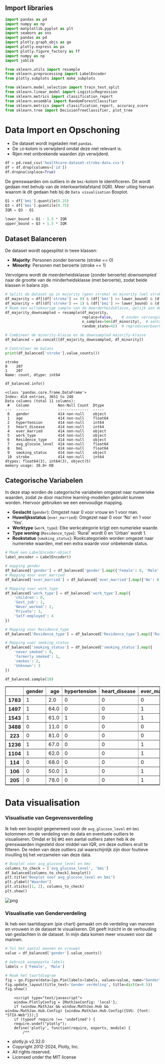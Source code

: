 ## Import libraries


```python
import pandas as pd
import numpy as np
import matplotlib.pyplot as plt
import seaborn as sns
import pandas as pd
import plotly.graph_objs as go
import plotly.express as px
import plotly.figure_factory as ff
import numpy as np
import joblib

from sklearn.utils import resample
from sklearn.preprocessing import LabelEncoder
from plotly.subplots import make_subplots

from sklearn.model_selection import train_test_split
from sklearn.linear_model import LogisticRegression
from sklearn.metrics import classification_report
from sklearn.ensemble import RandomForestClassifier
from sklearn.metrics import classification_report, accuracy_score
from sklearn.tree import DecisionTreeClassifier, plot_tree
```

# Data Import en Opschoning

- De dataset wordt ingeladen met `pandas`.
- De `id`-kolom is verwijderd omdat deze niet relevant is.
- Rijen met ontbrekende waarden zijn verwijderd.


```python
df = pd.read_csv('healthcare-dataset-stroke-data.csv')
df = df.drop(columns=['id'])
df.dropna(inplace=True)
```

De grenswaarden om outliers in de `bmi`-kolom te identificeren. Dit wordt gedaan met behulp van de interkwartielafstand (IQR). Meer uitleg hiervan waarom ik dit gedaan heb bij de `Data visualisation` Boxplot. 


```python
Q1 = df['bmi'].quantile(0.25)
Q3 = df['bmi'].quantile(0.75)
IQR = Q3 - Q1

lower_bound = Q1 - 1.5 * IQR
upper_bound = Q3 + 1.5 * IQR
```

## Dataset Balanceren

De dataset wordt opgesplitst in twee klassen: 
- **Majority**: Personen zonder beroerte (stroke == 0)
- **Minority**: Personen met beroerte (stroke == 1)

Vervolgens wordt de meerderheidsklasse (zonder beroerte) *downsampled* naar de grootte van de minderheidsklasse (met beroerte), zodat beide klassen in balans zijn.


```python
# Splits de dataset op in majority (geen stroke) en minority (wel stroke)
df_majority = df[(df['stroke'] == 0) & (df['bmi'] >= lower_bound) & (df['bmi'] <= upper_bound)]
df_minority = df[(df['stroke'] == 1) & (df['bmi'] >= lower_bound) & (df['bmi'] <= upper_bound)]
# Neem een willekeurige sample van de meerderheidsklasse, gelijk aan de grootte van de minderheidsklasse
df_majority_downsampled = resample(df_majority, 
                                   replace=False,    # zonder vervanging
                                   n_samples=len(df_minority),  # aantal samples gelijk aan minority
                                   random_state=42)  # reproduceerbaarheid

# Combineer de minority-klasse en de downsampled majority-klasse
df_balanced = pd.concat([df_majority_downsampled, df_minority])

# Controleer de balans
print(df_balanced['stroke'].value_counts())
```

    stroke
    0    207
    1    207
    Name: count, dtype: int64
    


```python
df_balanced.info()
```

    <class 'pandas.core.frame.DataFrame'>
    Index: 414 entries, 3651 to 248
    Data columns (total 11 columns):
     #   Column             Non-Null Count  Dtype  
    ---  ------             --------------  -----  
     0   gender             414 non-null    object 
     1   age                414 non-null    float64
     2   hypertension       414 non-null    int64  
     3   heart_disease      414 non-null    int64  
     4   ever_married       414 non-null    object 
     5   work_type          414 non-null    object 
     6   Residence_type     414 non-null    object 
     7   avg_glucose_level  414 non-null    float64
     8   bmi                414 non-null    float64
     9   smoking_status     414 non-null    object 
     10  stroke             414 non-null    int64  
    dtypes: float64(3), int64(3), object(5)
    memory usage: 38.8+ KB
    

## Categorische Variabelen

In deze stap worden de categorische variabelen omgezet naar numerieke waarden, zodat ze door machine learning-modellen gebruikt kunnen worden. Hiervoor gebruiken we een eenvoudige mapping.

- **Geslacht** (`gender`): Omgezet naar 0 voor vrouw en 1 voor man.
- **Huwelijksstatus** (`ever_married`): Omgezet naar 0 voor 'No' en 1 voor 'Yes'.
- **Werktype** (`work_type`): Elke werkcategorie krijgt een numerieke waarde.
- **Type woning** (`Residence_type`): 'Rural' wordt 0 en 'Urban' wordt 1.
- **Rookstatus** (`smoking_status`): Rookcategorieën worden omgezet naar numerieke waarden, met een extra waarde voor onbekende status.


```python
# Maak een LabelEncoder-object
label_encoder = LabelEncoder()

# mapping gender
df_balanced['gender'] = df_balanced['gender'].map({'Female': 0, 'Male': 1})
# Mapping voor ever_married
df_balanced['ever_married'] = df_balanced['ever_married'].map({'No': 0, 'Yes': 1})

# Mapping voor work_type
df_balanced['work_type'] = df_balanced['work_type'].map({
    'children': 0,
    'Govt_job': 1,
    'Never_worked': 2,
    'Private': 3,
    'Self-employed': 4
})

# Mapping voor Residence_type
df_balanced['Residence_type'] = df_balanced['Residence_type'].map({'Rural': 0, 'Urban': 1})

# Mapping voor smoking_status
df_balanced['smoking_status'] = df_balanced['smoking_status'].map({
    'never smoked': 0,
    'formerly smoked': 1,
    'smokes': 2,
    'Unknown': 3
})
```


```python
df_balanced.sample(10)
```




<div>
<style scoped>
    .dataframe tbody tr th:only-of-type {
        vertical-align: middle;
    }

    .dataframe tbody tr th {
        vertical-align: top;
    }

    .dataframe thead th {
        text-align: right;
    }
</style>
<table border="1" class="dataframe">
  <thead>
    <tr style="text-align: right;">
      <th></th>
      <th>gender</th>
      <th>age</th>
      <th>hypertension</th>
      <th>heart_disease</th>
      <th>ever_married</th>
      <th>work_type</th>
      <th>Residence_type</th>
      <th>avg_glucose_level</th>
      <th>bmi</th>
      <th>smoking_status</th>
      <th>stroke</th>
    </tr>
  </thead>
  <tbody>
    <tr>
      <th>1783</th>
      <td>1</td>
      <td>2.0</td>
      <td>0</td>
      <td>0</td>
      <td>0</td>
      <td>0</td>
      <td>0</td>
      <td>65.67</td>
      <td>16.6</td>
      <td>3</td>
      <td>0</td>
    </tr>
    <tr>
      <th>1497</th>
      <td>1</td>
      <td>64.0</td>
      <td>0</td>
      <td>0</td>
      <td>1</td>
      <td>4</td>
      <td>0</td>
      <td>210.00</td>
      <td>30.7</td>
      <td>1</td>
      <td>0</td>
    </tr>
    <tr>
      <th>1543</th>
      <td>1</td>
      <td>61.0</td>
      <td>1</td>
      <td>0</td>
      <td>1</td>
      <td>4</td>
      <td>0</td>
      <td>102.54</td>
      <td>40.5</td>
      <td>0</td>
      <td>0</td>
    </tr>
    <tr>
      <th>3488</th>
      <td>0</td>
      <td>11.0</td>
      <td>0</td>
      <td>0</td>
      <td>0</td>
      <td>0</td>
      <td>1</td>
      <td>107.18</td>
      <td>27.6</td>
      <td>3</td>
      <td>0</td>
    </tr>
    <tr>
      <th>223</th>
      <td>0</td>
      <td>81.0</td>
      <td>0</td>
      <td>0</td>
      <td>0</td>
      <td>1</td>
      <td>1</td>
      <td>70.30</td>
      <td>25.8</td>
      <td>2</td>
      <td>1</td>
    </tr>
    <tr>
      <th>1236</th>
      <td>1</td>
      <td>67.0</td>
      <td>0</td>
      <td>0</td>
      <td>1</td>
      <td>1</td>
      <td>0</td>
      <td>93.71</td>
      <td>31.2</td>
      <td>1</td>
      <td>0</td>
    </tr>
    <tr>
      <th>1104</th>
      <td>1</td>
      <td>62.0</td>
      <td>0</td>
      <td>0</td>
      <td>1</td>
      <td>1</td>
      <td>0</td>
      <td>204.57</td>
      <td>34.4</td>
      <td>3</td>
      <td>0</td>
    </tr>
    <tr>
      <th>114</th>
      <td>0</td>
      <td>68.0</td>
      <td>0</td>
      <td>0</td>
      <td>0</td>
      <td>1</td>
      <td>1</td>
      <td>82.10</td>
      <td>27.1</td>
      <td>3</td>
      <td>1</td>
    </tr>
    <tr>
      <th>106</th>
      <td>0</td>
      <td>50.0</td>
      <td>1</td>
      <td>0</td>
      <td>1</td>
      <td>3</td>
      <td>0</td>
      <td>73.18</td>
      <td>30.3</td>
      <td>1</td>
      <td>1</td>
    </tr>
    <tr>
      <th>205</th>
      <td>0</td>
      <td>78.0</td>
      <td>0</td>
      <td>0</td>
      <td>1</td>
      <td>3</td>
      <td>1</td>
      <td>106.74</td>
      <td>33.0</td>
      <td>1</td>
      <td>1</td>
    </tr>
  </tbody>
</table>
</div>



# Data visualisation

### Visualisatie van Gegevensverdeling

Ik heb een boxplot gegenereerd voor de `avg_glucose_level` en `bmi` kolommen om de verdeling van de data en eventuele outliers te visualiseren. Omdat er bij `BMI` een aantal outliers zaten heb ik de grenswaarden ingesteld door middel van IQR, om deze outliers eruit te filteren. De reden van deze outliers zal waarschijnlijk zijn door foutieve invulling bij het verzamelen van deze data.  


```python
# Boxplot voor avg_glucose_level en bmi
columns_to_check = ['avg_glucose_level', 'bmi']
df_balanced[columns_to_check].boxplot()
plt.title("Boxplot voor avg_glucose_level en bmi")
plt.ylabel("Waarden")
plt.xticks([1, 2], columns_to_check)
plt.show()
```


    
![png](output_15_0.png)
    


### Visualisatie van Genderverdeling

Ik heb een taartdiagram (pie chart) gemaakt om de verdeling van mannen en vrouwen in de dataset te visualiseren. Dit geeft inzicht in de verhouding van geslachten in de dataset. In mijn data komen meer vrouwen voor dat mannen.


```python
# Tel het aantal mannen en vrouwen
value = df_balanced['gender'].value_counts()

# Gebruik aangepaste labels
labels = ['Female', 'Male']

# Maak het taartdiagram
fig = go.Figure(data=[go.Pie(labels=labels, values=value, name="Gender", hole=0.4, textinfo="label+percent")])
fig.update_layout(title_text='Gender verdeling', title=dict(x=0.5))
fig.show()
```


        <script type="text/javascript">
        window.PlotlyConfig = {MathJaxConfig: 'local'};
        if (window.MathJax && window.MathJax.Hub && window.MathJax.Hub.Config) {window.MathJax.Hub.Config({SVG: {font: "STIX-Web"}});}
        if (typeof require !== 'undefined') {
        require.undef("plotly");
        define('plotly', function(require, exports, module) {
            /**
* plotly.js v2.32.0
* Copyright 2012-2024, Plotly, Inc.
* All rights reserved.
* Licensed under the MIT license
